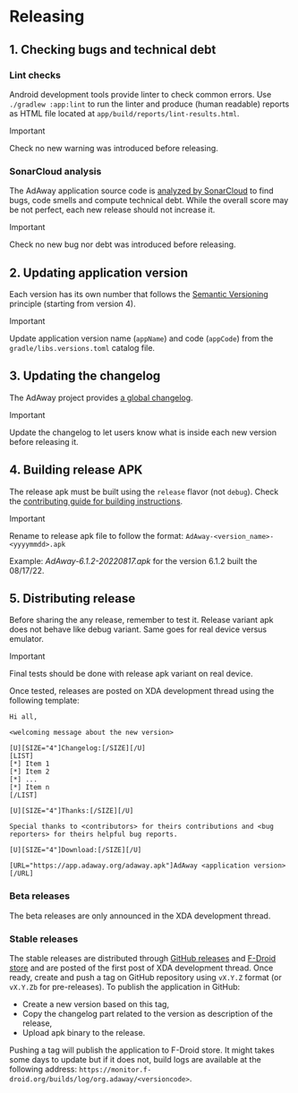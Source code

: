 # Releasing

## 1. Checking bugs and technical debt

### Lint checks

Android development tools provide linter to check common errors.
Use `./gradlew :app:lint` to run the linter and produce (human readable) reports as HTML file located at `app/build/reports/lint-results.html`.

> [!IMPORTANT] 
> Check no new warning was introduced before releasing.

### SonarCloud analysis

The AdAway application source code is [analyzed by SonarCloud](https://sonarcloud.io/dashboard?id=org.adaway) to find bugs, code smells and compute technical debt.
While the overall score may be not perfect, each new release should not increase it.  

> [!IMPORTANT]
> Check no new bug nor debt was introduced before releasing.

## 2. Updating application version

Each version has its own number that follows the [Semantic Versioning](https://semver.org/) principle (starting from version 4).

> [!IMPORTANT]
> Update application version name (`appName`) and code (`appCode`) from the `gradle/libs.versions.toml` catalog file.

## 3. Updating the changelog

The AdAway project provides [a global changelog](CHANGELOG.md).

> [!IMPORTANT]
> Update the changelog to let users know what is inside each new version before releasing it.

## 4. Building release APK

The release apk must be built using the `release` flavor (not `debug`).
Check the [contributing guide for building instructions](CONTRIBUTING.md#building-the-project).  

> [!IMPORTANT]
> Rename to release apk file to follow the format: `AdAway-<version_name>-<yyyymmdd>.apk`
 
Example: _AdAway-6.1.2-20220817.apk_ for the version 6.1.2 built the 08/17/22.

## 5. Distributing release

Before sharing the any release, remember to test it.
Release variant apk does not behave like debug variant.
Same goes for real device versus emulator.

> [!IMPORTANT]
> Final tests should be done with release apk variant on real device.

Once tested, releases are posted on XDA development thread using the following template:
```
Hi all,

<welcoming message about the new version>

[U][SIZE="4"]Changelog:[/SIZE][/U]
[LIST]
[*] Item 1
[*] Item 2
[*] ...
[*] Item n
[/LIST]

[U][SIZE="4"]Thanks:[/SIZE][/U]

Special thanks to <contributors> for theirs contributions and <bug reporters> for theirs helpful bug reports.

[U][SIZE="4"]Download:[/SIZE][/U]

[URL="https://app.adaway.org/adaway.apk"]AdAway <application version>[/URL]
```

### Beta releases

The beta releases are only announced in the XDA development thread.

### Stable releases

The stable releases are distributed through [GitHub releases](https://github.com/AdAway/AdAway/releases) and [F-Droid store](https://f-droid.org/packages/org.adaway/) and are posted of the first post of XDA development thread.
Once ready, create and push a tag on GitHub repository using `vX.Y.Z` format (or `vX.Y.Zb` for pre-releases).
To publish the application in GitHub:

* Create a new version based on this tag,
* Copy the changelog part related to the version as description of the release,
* Upload apk binary to the release.

Pushing a tag will publish the application to F-Droid store.
It might takes some days to update but if it does not, build logs are available at the following address: `https://monitor.f-droid.org/builds/log/org.adaway/<versioncode>`.

